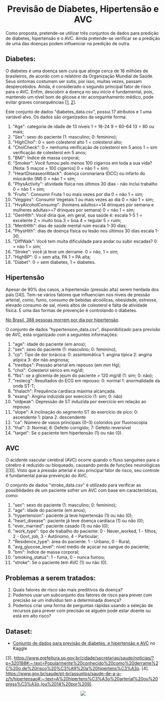 
    
<h1><center> Previsão de Diabetes, Hipertensão e AVC </center></h1>

Como proposta, pretende-se utilizar três conjuntos de dados para predição de diabetes, hipertensão e o AVC. Ainda pretende-se verificar se a predição de uma das doenças podem influenciar na predição de outra. 

## Diabetes:

 O diabetes é uma doença sem cura que atinge cerca de 16 milhões de brasileiros, de acordo com o relatório da Organização Mundial de Saúde. Seus sintomas costumam ser sutis, por isso, muitas vezes, passam despercebidos. Ainda, é considerado o segundo principal fator de risco para o AVC. Enfim, descobrir a doença no seu início é fundamental, pois, mantendo um nível bom de glicose e ter acompanhamento médico, pode evitar graves consequências [[1], [2]].

Este conjunto de dados "diabetes_data.csv", possui 17 atributos e 1 uma variável alvo. Os dados são organizados da seguinte forma: 

1. "Age": categoria de idade de 13 níveis 1 = 18-24 9 = 60-64 13 = 80 ou mais;
2. "Sex": sexo do paciente (1: masculino; 0: feminino);
3. "HighChol": 0 = sem colesterol alto 1 = colesterol alto;
4. "CholCheck": 0 = nenhuma verificação de colesterol em 5 anos 1 = sim verificação de colesterol em 5 anos;
5. "BMI": Índice de massa corporal;
6. "Smoker": Você fumou pelo menos 100 cigarros em toda a sua vida? [Nota: 5 maços = 100 cigarros] 0 = não 1 = sim;
7. "HeartDiseaseorAttack": doença coronariana (DCC) ou infarto do miocárdio (IM) 0 = não 1 = sim;
8. "PhysActivity": atividade física nos últimos 30 dias - não inclui trabalho 0 = não 1 = sim;
9. "Fruits": Consumir Fruta 1 ou mais vezes por dia 0 = não 1 = sim;
10. "Veggies": Consumir Vegetais 1 ou mais vezes ao dia 0 = não 1 = sim;
11. "HvyAlcoholConsump": (homens adultos>=14 drinques por semana e mulheres adultas>=7 drinques por semana) 0 = não 1 = sim;
12. "GenHlth": Você diria que, em geral, sua saúde é: escala 1-5 1 = excelente 2 = muito boa 3 = boa 4 = regular 5 = ruim;
13. "MentHlth": dias de saúde mental ruim escala 1-30 dias;
14. "PhysHlth": dias de doença física ou lesão nos últimos 30 dias escala 1-30;
15. "DiffWalk": Você tem muita dificuldade para andar ou subir escadas? 0 = não 1 = sim;
16. "Stroke": você já teve um derrame. 0 = não, 1 = sim;
17. "HighBP": 0 = sem alta, PA 1 = PA alta;
18. "Diabet": 0 = sem diabetes, 1 = diabetes.


## Hipertensão

Apesar de 90% dos casos, a hipertensão (pressão alta) serem herdada dos pais [[4]]. Tem-se vários fatores que influenciam nos níveis de pressão arterial, como, fumo, consumo de bebidas alcoólicas, obesidade, estresse, elevado consumo de sal, níveis altos de colesterol e falta de atividade física. E uma das formas de prevenção é controlando o diabetes.


[No Brasil, 388 pessoas morrem por dia por hipertensão](https://www.gov.br/saude/pt-br/assuntos/saude-de-a-a-z/h/hipertensao#:~:text=A%20hipertens%C3%A3o%20arterial%20ou%20press%C3%A3o,(ou%2014%20por%209).).

O conjunto de dados "hypertension_data.csv", disponibilizado para previsão de AVC, está organizado com a seguintes informações:

1. "age": idade do paciente (em anos);
2. "sex": sexo do paciente (1: masculino; 0: feminino);
3. "cp": Tipo de dor torácica: 0: assintomática 1: angina típica 2: angina atípica 3: dor não anginosa;
4. "trestbps": Pressão arterial em repouso (em mm Hg);
5. "chol": Colesterol sérico em mg/dl;
6. "fbs": se a glicemia de jejum do paciente > 120 mg/dl (1: sim; 0: não);
7. "restecg": Resultados do ECG em repouso: 0: normal 1: anormalidade da onda ST-T;
8. "thalach": Frequência cardíaca máxima alcançada.
9. "exang": Angina induzida por exercício (1: sim; 0: não)
10. "oldpeak": Depressão de ST induzida por exercício em relação ao repouso.
11. "slope": A inclinação do segmento ST do exercício de pico: 0: ascendente 1: plana 2: descendente
12. "ca": Número de vasos principais (0–3) coloridos por fluoroscopia
13. "thal": 3: Normal; 6: Defeito corrigido; 7: Defeito reversível
14. "target": Se o paciente tem hipertensão (1) ou não (0).



## AVC
O acidente vascular cerebral (AVC) ocorre quando o fluxo sanguíneo para o cérebro é reduzido ou bloqueado, causando perda de funções neurológicas [[3]]. Visto que a pressão arterial é seu principal fator de risco, seu controle é fundamental paraa prevenção do AVC.

O conjunto de dados "stroke_data.csv" é utilizado para verificar as possiblidades de um paciente sofrer um AVC com base em características, como: 

1. "sex": sexo do paciente (1: masculino; 0: feminino);
2. "age": idade do paciente (em anos);
3. "hypertension": paciente já teve hipertensão (1) ou não (0);
4. "heart_disease": paciente já teve doença cardíaca (1) ou não (0);
5. "ever_married": paciente casado (1) ou não (0);
6. "work_type": tipo de trabalho do paciente: 0 - Never_worked, 1 - filhos, 2 - Govt_job, 3 - Autônomo, 4 - Particular;
7. "Residence_type": área do paciente: 1 - Urbano, 0 - Rural;
8. "avg_glucose_level": nível médio de açúcar no sangue do paciente;
9. "bmi": Índice de massa corporal;
10. "smoking_status": 1 - fuma, 0 - nunca fumou;
11. "stroke": Se o paciente tem AVC (1) ou não (0).



## Problemas a serem tratados: 

1. Quais fatores de risco são mais preditivos da doença?
2. Podemos usar um subconjunto dos fatores de risco para prever com precisão se um indivíduo tem a determinada doença?
3. Podemos criar uma forma de perguntas rápidas usando a seleção de recursos para prever com precisão se alguém pode estar doente ou está em alto risco?


## Dataset: 
  * [Conjunto de dados para previsão de diabetes, e hipertensão e AVC](https://www.kaggle.com/datasets/prosperchuks/health-dataset) no Kaggle 




[1]:  http://www.prontosaude.com.br/post/diabetes-a-importancia-do-diagnostico-precoce
[2]: https://www.gov.br/saude/pt-br/assuntos/saude-de-a-a-z/h/hipertensao#:~:text=A%20hipertens%C3%A3o%20arterial%20ou%20press%C3%A3o,(ou%2014%20por%209).
[3]. https://www.prefeitura.sp.gov.br/cidade/secretarias/saude/noticias/?p=320188#:~:text=Popularmente%20conhecido%20como%20derrame%2C%20o,de%20risco%20%C3%A9%20a%20hipertens%C3%A3o.
[4]. https://www.gov.br/saude/pt-br/assuntos/saude-de-a-a-z/h/hipertensao#:~:text=A%20hipertens%C3%A3o%20arterial%20ou%20press%C3%A3o,(ou%2014%20por%209).


<p align="center">
<img src="http://img.shields.io/static/v1?label=STATUS&message=EM%20DESENVOLVIMENTO&color=GREEN&style=for-the-badge"/>
</p> 
